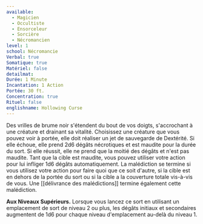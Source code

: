 ```yaml
---
available:
  - Magicien
  - Occultiste
  - Ensorceleur
  - Sorcière
  - Nécromancien
level: 1
school: Nécromancie
Verbal: true
Somatique: true
Matériel: false
detailmat: 
Durée: 1 Minute
Incantation: 1 Action
Portée: 30 ft.
Concentration: true
Rituel: false
englishname: Hollowing Curse
---
```

Des vrilles de brume noir s'étendent du bout de vos doigts, s'accrochant à une créature et drainant sa vitalité. Choisissez une créature que vous pouvez voir à portée, elle doit réaliser un jet de sauvegarde de Dextérité. Si elle échoue, elle prend 2d6 dégâts nécrotiques et est maudite pour la durée du sort. Si elle réussit, elle ne prend que la moitié des dégâts et n'est pas maudite. Tant que la cible est maudite, vous pouvez utiliser votre action pour lui infliger 1d6 dégâts automatiquement. La malédiction se termine si vous utilisez votre action pour faire quoi que ce soit d'autre, si la cible est en dehors de la portée du sort ou si la cible a la couverture totale vis-à-vis de vous. Une [[délivrance des malédictions]] termine également cette malédiction.

__Aux Niveaux Supérieurs.__ Lorsque vous lancez ce sort en utilisant un emplacement de sort de niveau 2 ou plus, les dégâts initiaux et secondaires augmentent de 1d6 pour chaque niveau d'emplacement au-delà du niveau 1.
